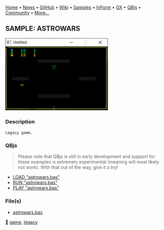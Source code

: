 [Home](https://qb64.com) • [News](../../news.md) • [GitHub](https://github.com/QB64Official/qb64) • [Wiki](https://github.com/QB64Official/qb64/wiki) • [Samples](../../samples.md) • [InForm](../../inform.md) • [GX](../../gx.md) • [QBjs](../../qbjs.md) • [Community](../../community.md) • [More...](../../more.md)

## SAMPLE: ASTROWARS

![screenshot.png](img/screenshot.png)

### Description

```text
Legacy game.
```

### QBjs

> Please note that QBjs is still in early development and support for these examples is extremely experimental (meaning will most likely not work). With that out of the way, give it a try!

* [LOAD "astrowars.bas"](https://qbjs.org/index.html?src=https://qb64.com/samples/astrowars/src/astrowars.bas)
* [RUN "astrowars.bas"](https://qbjs.org/index.html?mode=auto&src=https://qb64.com/samples/astrowars/src/astrowars.bas)
* [PLAY "astrowars.bas"](https://qbjs.org/index.html?mode=play&src=https://qb64.com/samples/astrowars/src/astrowars.bas)

### File(s)

* [astrowars.bas](src/astrowars.bas)

🔗 [game](../game.md), [legacy](../legacy.md)
